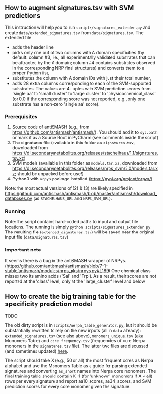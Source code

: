## How to augment signatures.tsv with SVM predictions

This instruction will help you to run `scripts/signatures_extender.py` and create `data/extended_signatures.tsv` from `data/signatures.tsv`.
The extended file 
- adds the header line, 
- picks only one out of two columns with A domain specificities 
(by default: column #3, i.e., all experimentally validated substrates that can be attracted by the A domain;
column #4 contains substrates observed in the corresponding NRP final structures) and converts them to a proper Python list,
- substitutes the column with A domain IDs with just their total number,
- adds 28 extra columns corresponding to each of the SVM-supported substrates. The values are 4-tuples 
with SVM prediction scores from 'single aa' to 'small cluster' to 'large cluster' to 'physicochemical_class' 
(or 0.0 if the corresponding score was not reported, e.g., only one substrate has a non-zero 'single aa' score).

### Prerequisites

1. Source code of antiSMASH (e.g., from <https://github.com/antismash/antismash/>). You should add it to `sys.path` or mark it as a Source Root in PyCharm (see comments inside the script)
2. The signatures file (available in this folder as `signatures.tsv`, downloaded from <https://dl.secondarymetabolites.org/releases/stachelhaus/1.1/signatures.tsv.xz>)
3. SVM models (available in this folder as `models.tar.xz`, downloaded from <https://dl.secondarymetabolites.org/releases/nrps_svm/2.0/models.tar.xz>; should be unpacked before use!)
4. Python3 with `nrpys` package installed (<https://pypi.org/project/nrpys/>)

Note: the most actual versions of (2) & (3) are likely specified in <https://github.com/antismash/antismash/blob/master/antismash/download_databases.py> (as `STACHELHAUS_URL` and `NRPS_SVM_URL`).

### Running

Note: the script contains hard-coded paths to input and output file locations.
The running is simply 
`python scripts/signatures_extender.py`
The resulting file (`extended_signatures.tsv`) will be saved near the original input file (`data/signatures.tsv`)

### Important note

It seems there is a bug in the antiSMASH wrapper of NRPys.
(<https://github.com/antismash/antismash/blob/7-1-stable/antismash/modules/nrps_pks/nrpys.py#L189>)
One chemical class misses two its amino acids ('Sal' and 'Trp'). 
As a result, their scores are not reported at the 'class' level, only at the 'large_cluster' level and below.

## How to create the big training table for the specificity prediction model

TODO! 

The old dirty script is in `scripts/nerpa_table_generator.py`, but it should be substantially rewritten to rely on the new inputs (all in `data` already): `extended_signatures.tsv` (see also above), `monomers_unique.tsv` (aka Monomers Table) and `core_frequency.tsv` (frequencies of core Nerpa monomers in the `signatures.tsv` file). The latter two files are discussed (and sometimes updated) [here](https://github.com/gurevichlab/nerpa/issues/18).

The script should take X (e.g., 50 or all) the most frequent cores as Nerpa alphabet and use the Monomers Table as a guide for parsing extended signatures and converting `as_short` names into Nerpa core monomers. The final training table should contain X+1 (for 'unknown' monomers if X < all) rows per every signature and report aa10_scores, aa34_scores, and SVM prediction scores for every core monomer given the signature. 
